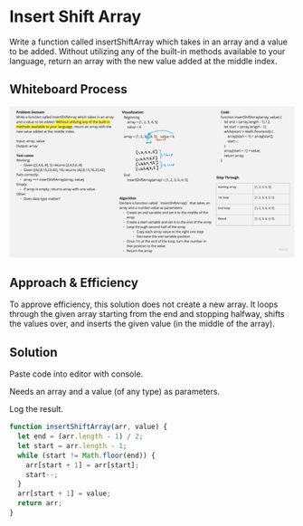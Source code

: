 # Insert Shift Array

Write a function called insertShiftArray which takes in an array and a value to be added. Without utilizing any of the built-in methods available to your language, return an array with the new value added at the middle index.

## Whiteboard Process

![Code Challenge 2](code-challenge-2.jpg)

## Approach & Efficiency

To approve efficiency, this solution does not create a new array. It loops through the given array starting from the end and stopping halfway, shifts the values over, and inserts the given value (in the middle of the array).

## Solution

Paste code into editor with console.

Needs an array and a value (of any type) as parameters.

Log the result.

```javascript
function insertShiftArray(arr, value) {
  let end = (arr.length - 1) / 2;
  let start = arr.length - 1;
  while (start != Math.floor(end)) {
    arr[start + 1] = arr[start];
    start--;
  }
  arr[start + 1] = value;
  return arr;
}
```
